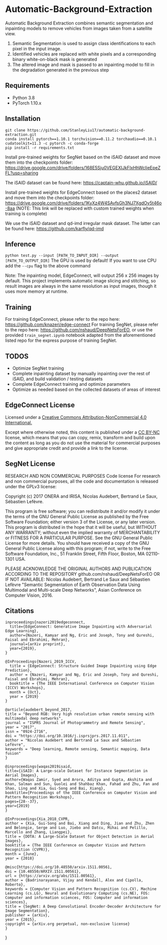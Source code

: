 # Automatic-Background-Extraction

Automatic Background Extraction combines semantic segmentation and inpainting models to remove vehicles from images taken from a satellite view. 

1. Semantic Segmentation is used to assign class identifications to each pixel in the input image.
2. Identified vehicles are replaced with white pixels and a corresponding binary white-on-black mask is generated
3. The altered image and mask is passed to an inpainting model to fill in the degradation generated in the previous step

## Requirements
* Python 3.8
* PyTorch 1.10.x

## Installation
```
git clone https://github.com/StanleyLiu17/automatic-background-extraction.git
conda install pytorch==1.10.1 torchvision==0.11.2 torchaudio==0.10.1 cudatoolkit=11.3 -c pytorch -c conda-forge
pip install -r requirements.txt
```

Install pre-trained weights for SegNet based on the iSAID dataset and move them into the checkpoints folder: https://drive.google.com/drive/folders/168E5Sju0VEGEXIJkFlxHhWcIieEpeZFL?usp=sharing

The iSAID dataset can be found here: https://captain-whu.github.io/iSAID/

Install pre-trained weights for EdgeConnect based on the places2 dataset and move them into the checkpoints folder: https://drive.google.com/drive/folders/1KyXz4W4SAvfsGh3NJ7XgdOv5t46o-8aa
(NOTE: This link will be replaced with custom trained weights when training is complete)

We use the iSAID dataset and qd-imd irregular mask dataset. The latter can be found here: https://github.com/karfly/qd-imd

## Inference
```python test.py --input [PATH_TO_INPUT_DIR] --output [PATH_TO_OUTPUT_DIR]```
The GPU is used by default! If you want to use CPU add the ```--cpu``` flag to the above command

Note: The inpainting model, EdgeConnect, will output 256 x 256 images by default. This project implements automatic image slicing and stitching, so result images are always in the same resolution as input images, though it uses more memory at runtime.

## Training
For training EdgeConnect, please refer to the repo here: https://github.com/knazeri/edge-connect
For training SegNet, please refer to the repo here: https://github.com/nshaud/DeepNetsForEO, or use the provided ```train_segnet.ipynb``` notebook adapted from the aforementioned listed repo for the express purpose of training SegNet.

## TODOS
* Optimize SegNet training
* Complete inpainting dataset by manually inpainting over the rest of iSAID, and build validation / testing datasets
* Complete EdgeConnect training and optimize parameters
* Optimize as needed based on the collected datasets of areas of interest

## EdgeConnect License
Licensed under a [Creative Commons Attribution-NonCommercial 4.0 International.](https://creativecommons.org/licenses/by-nc/4.0/)

Except where otherwise noted, this content is published under a [CC BY-NC](https://github.com/knazeri/edge-connect) license, which means that you can copy, remix, transform and build upon the content as long as you do not use the material for commercial purposes and give appropriate credit and provide a link to the license.

## SegNet License
RESEARCH AND NON COMMERCIAL PURPOSES
Code license
For research and non commercial purposes, all the code and documentation is released under the GPLv3 license:

Copyright (c) 2017 ONERA and IRISA, Nicolas Audebert, Bertrand Le Saux, Sébastien Lefèvre.

This program is free software; you can redistribute it and/or modify it under the terms of the GNU General Public License as published by the Free Software Foundation; either version 3 of the License, or any later version. This program is distributed in the hope that it will be useful, but WITHOUT ANY WARRANTY; without even the implied warranty of MERCHANTABILITY or FITNESS FOR A PARTICULAR PURPOSE. See the GNU General Public License for more details. You should have received a copy of the GNU General Public License along with this program; if not, write to the Free Software Foundation, Inc., 51 Franklin Street, Fifth Floor, Boston, MA 02110-1301 USA.

PLEASE ACKNOWLEDGE THE ORIGINAL AUTHORS AND PUBLICATION ACCORDING TO THE REPOSITORY github.com/nshaud/DeepNetsForEO OR IF NOT AVAILABLE: Nicolas Audebert, Bertrand Le Saux and Sébastien Lefèvre "Semantic Segmentation of Earth Observation Data Using Multimodal and Multi-scale Deep Networks", Asian Conference on Computer Vision, 2016.

## Citations

```
inproceedings{nazeri2019edgeconnect,
  title={EdgeConnect: Generative Image Inpainting with Adversarial Edge Learning},
  author={Nazeri, Kamyar and Ng, Eric and Joseph, Tony and Qureshi, Faisal and Ebrahimi, Mehran},
  journal={arXiv preprint},
  year={2019},
}

@InProceedings{Nazeri_2019_ICCV,
  title = {EdgeConnect: Structure Guided Image Inpainting using Edge Prediction},
  author = {Nazeri, Kamyar and Ng, Eric and Joseph, Tony and Qureshi, Faisal and Ebrahimi, Mehran},
  booktitle = {The IEEE International Conference on Computer Vision (ICCV) Workshops},
  month = {Oct},
  year = {2019}
}

@article{audebert_beyond_2017,
title = "Beyond RGB: Very high resolution urban remote sensing with multimodal deep networks",
journal = "ISPRS Journal of Photogrammetry and Remote Sensing",
year = "2017",
issn = "0924-2716",
doi = "https://doi.org/10.1016/j.isprsjprs.2017.11.011",
author = "Nicolas Audebert and Bertrand Le Saux and Sébastien Lefèvre",
keywords = "Deep learning, Remote sensing, Semantic mapping, Data fusion"
}

@inproceedings{waqas2019isaid,
title={iSAID: A Large-scale Dataset for Instance Segmentation in Aerial Images},
author={Waqas Zamir, Syed and Arora, Aditya and Gupta, Akshita and Khan, Salman and Sun, Guolei and Shahbaz Khan, Fahad and Zhu, Fan and Shao, Ling and Xia, Gui-Song and Bai, Xiang},
booktitle={Proceedings of the IEEE Conference on Computer Vision and Pattern Recognition Workshops},
pages={28--37},
year={2019}
}

@InProceedings{Xia_2018_CVPR,
author = {Xia, Gui-Song and Bai, Xiang and Ding, Jian and Zhu, Zhen and Belongie, Serge and Luo, Jiebo and Datcu, Mihai and Pelillo, Marcello and Zhang, Liangpei},
title = {DOTA: A Large-Scale Dataset for Object Detection in Aerial Images},
booktitle = {The IEEE Conference on Computer Vision and Pattern Recognition (CVPR)},
month = {June},
year = {2018}

@misc{https://doi.org/10.48550/arxiv.1511.00561,
doi = {10.48550/ARXIV.1511.00561},
url = {https://arxiv.org/abs/1511.00561},
author = {Badrinarayanan, Vijay and Kendall, Alex and Cipolla, Roberto},
keywords = {Computer Vision and Pattern Recognition (cs.CV), Machine Learning (cs.LG), Neural and Evolutionary Computing (cs.NE), FOS: Computer and information sciences, FOS: Computer and information sciences},
title = {SegNet: A Deep Convolutional Encoder-Decoder Architecture for Image Segmentation},
publisher = {arXiv},
year = {2015},
copyright = {arXiv.org perpetual, non-exclusive license}
}
```
}

